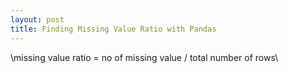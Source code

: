 ```yaml
---
layout: post
title: Finding Missing Value Ratio with Pandas
--- 
```

\\missing value ratio = no of missing value / total number of rows\\
